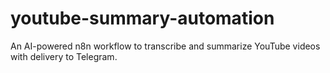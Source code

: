 # youtube-summary-automation
An AI-powered n8n workflow to transcribe and summarize YouTube videos with delivery to Telegram.
